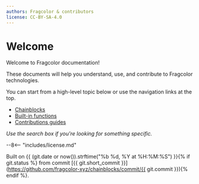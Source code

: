 ```yaml
---
authors: Fragcolor & contributors
license: CC-BY-SA-4.0
---
```


# Welcome

Welcome to Fragcolor documentation!

These documents will help you understand, use, and contribute to Fragcolor technologies.

You can start from a high-level topic below or use the navigation links at the top. 

- [Chainblocks](./blocks/)
- [Built-in functions](./functions/)
- [Contributions guides](./contribute/)

*Use the search box if you're looking for something specific.*


--8<-- "includes/license.md"

Built on {{ (git.date or now()).strftime("%b %d, %Y at %H:%M:%S") }}{% if git.status %} from commit [{{ git.short_commit }}](https://github.com/fragcolor-xyz/chainblocks/commit/{{ git.commit }}){% endif %}.
